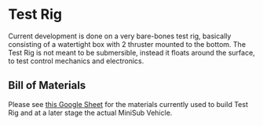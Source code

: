 # Test Rig

Current development is done on a very bare-bones test rig, basically consisting of a watertight box with 2 thruster mounted to the bottom. The Test Rig is not meant to be submersible, instead it floats around the surface, to test control mechanics and electronics.

## Bill of Materials

Please see [this Google Sheet](https://docs.google.com/spreadsheets/d/1FYi1ho1pSlrZq92Os0Z4knA6lPX_ejX5wQUlka7eo4U/edit?usp=sharing) for the materials currently used to build Test Rig and at a later stage the actual MiniSub Vehicle.